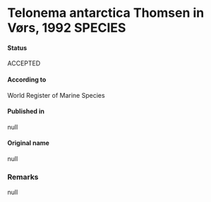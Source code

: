 Telonema antarctica Thomsen in Vørs, 1992 SPECIES
=======

#### Status
ACCEPTED

#### According to
World Register of Marine Species

#### Published in
null

#### Original name
null

### Remarks
null